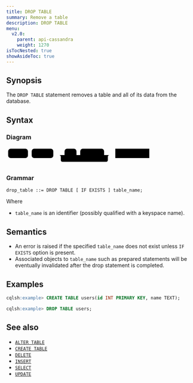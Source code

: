 ```yaml
---
title: DROP TABLE
summary: Remove a table
description: DROP TABLE
menu:
  v2.0:
    parent: api-cassandra
    weight: 1270
isTocNested: true
showAsideToc: true
---
```


## Synopsis

The `DROP TABLE` statement removes a table and all of its data from the database.

## Syntax

### Diagram

<svg class="rrdiagram" version="1.1" xmlns:xlink="http://www.w3.org/1999/xlink" xmlns="http://www.w3.org/2000/svg" width="388" height="50" viewbox="0 0 388 50"><path class="connector" d="M0 22h5m53 0h10m58 0h30m32 0h10m64 0h20m-141 0q5 0 5 5v8q0 5 5 5h116q5 0 5-5v-8q0-5 5-5m5 0h10m91 0h5"/><rect class="literal" x="5" y="5" width="53" height="25" rx="7"/><text class="text" x="15" y="22">DROP</text><rect class="literal" x="68" y="5" width="58" height="25" rx="7"/><text class="text" x="78" y="22">TABLE</text><rect class="literal" x="156" y="5" width="32" height="25" rx="7"/><text class="text" x="166" y="22">IF</text><rect class="literal" x="198" y="5" width="64" height="25" rx="7"/><text class="text" x="208" y="22">EXISTS</text><a xlink:href="../grammar_diagrams#table-name"><rect class="rule" x="292" y="5" width="91" height="25"/><text class="text" x="302" y="22">table_name</text></a></svg>

### Grammar

```
drop_table ::= DROP TABLE [ IF EXISTS ] table_name;
```

Where

- `table_name` is an identifier (possibly qualified with a keyspace name).

## Semantics

- An error is raised if the specified `table_name` does not exist unless `IF EXISTS` option is present.
- Associated objects to `table_name` such as prepared statements will be eventually invalidated after the drop statement is completed.

## Examples

```sql
cqlsh:example> CREATE TABLE users(id INT PRIMARY KEY, name TEXT);
```

```sql
cqlsh:example> DROP TABLE users;
```

## See also

- [`ALTER TABLE`](../ddl_alter_table)
- [`CREATE TABLE`](../ddl_create_table)
- [`DELETE`](../dml_delete)
- [`INSERT`](../dml_insert)
- [`SELECT`](../dml_select)
- [`UPDATE`](../dml_update)
